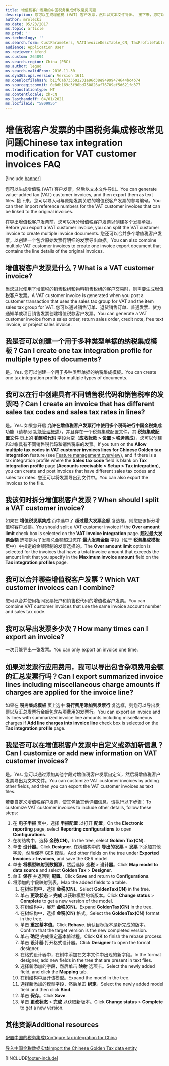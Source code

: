 ```yaml
---
title: 增值税客户发票的中国税务集成修改常见问题
description: 您可以生成增值税 (VAT) 客户发票，然后以文本文件导出。 接下来，您可以导入可与原始发票关联的增值税客户发票的参考编号。
author: mrolecki
ms.date: 05/23/2017
ms.topic: article
ms.prod: ''
ms.technology: ''
ms.search.form: CustParameters, VATInvoiceDescTable_CN, TaxProfileTable_CN
audience: Application User
ms.reviewer: kfend
ms.custom: 264894
ms.search.region: China (PRC)
ms.author: leguo
ms.search.validFrom: 2016-11-30
ms.dyn365.ops.version: Version 1611
ms.openlocfilehash: b11f6ab733592231e96d38e94999474644bc4b74
ms.sourcegitcommit: 0e8db169c3f90bd750826af76709ef5d621fd377
ms.translationtype: HT
ms.contentlocale: zh-CN
ms.lasthandoff: 04/01/2021
ms.locfileid: "5809956"
---
```

# <a name="chinese-tax-integration-modification-for-vat-customer-invoices-faq"></a><span data-ttu-id="34f10-104">增值税客户发票的中国税务集成修改常见问题</span><span class="sxs-lookup"><span data-stu-id="34f10-104">Chinese tax integration modification for VAT customer invoices FAQ</span></span>

[!include [banner](../includes/banner.md)]

<span data-ttu-id="34f10-105">您可以生成增值税 (VAT) 客户发票，然后以文本文件导出。</span><span class="sxs-lookup"><span data-stu-id="34f10-105">You can generate value-added tax (VAT) customer invoices, and then export them as text files.</span></span> <span data-ttu-id="34f10-106">接下来，您可以导入可与原始发票关联的增值税客户发票的参考编号。</span><span class="sxs-lookup"><span data-stu-id="34f10-106">You can then import reference numbers for the VAT customer invoices that can be linked to the original invoices.</span></span>

<span data-ttu-id="34f10-107">在导出增值税客户发票前，您可以拆分增值税客户发票以创建多个发票单据。</span><span class="sxs-lookup"><span data-stu-id="34f10-107">Before you export a VAT customer invoice, you can split the VAT customer invoice to create multiple invoice documents.</span></span> <span data-ttu-id="34f10-108">您还可以合并多个增值税客户发票，以创建一个包含原始发票行明细的发票导出单据。</span><span class="sxs-lookup"><span data-stu-id="34f10-108">You can also combine multiple VAT customer invoices to create one invoice export document that contains the line details of the original invoices.</span></span>

## <a name="what-is-a-vat-customer-invoice"></a><span data-ttu-id="34f10-109">增值税客户发票是什么？</span><span class="sxs-lookup"><span data-stu-id="34f10-109">What is a VAT customer invoice?</span></span>
<span data-ttu-id="34f10-110">当您过帐使用了增值税的销售税组和物料销售税组的客户交易时，则需要生成增值税客户发票。</span><span class="sxs-lookup"><span data-stu-id="34f10-110">A VAT customer invoice is generated when you post a customer transaction that uses the sales tax group for VAT and the item sales tax group for VAT.</span></span> <span data-ttu-id="34f10-111">您可以通过销售订单、退货销售订单、普通发票、贷方通知单或项目销售发票创建增值税款客户发票。</span><span class="sxs-lookup"><span data-stu-id="34f10-111">You can generate a VAT customer invoice from a sales order, return sales order, credit note, free text invoice, or project sales invoice.</span></span>

## <a name="can-i-create-one-tax-integration-profile-for-multiple-types-of-documents"></a><span data-ttu-id="34f10-112">我是否可以创建一个用于多种类型单据的纳税集成模板？</span><span class="sxs-lookup"><span data-stu-id="34f10-112">Can I create one tax integration profile for multiple types of documents?</span></span>

<span data-ttu-id="34f10-113">是。</span><span class="sxs-lookup"><span data-stu-id="34f10-113">Yes.</span></span> <span data-ttu-id="34f10-114">您可以创建一个用于多种类型单据的纳税集成模板。</span><span class="sxs-lookup"><span data-stu-id="34f10-114">You can create one tax integration profile for multiple types of documents.</span></span>

## <a name="can-i-create-an-invoice-that-has-different-sales-tax-codes-and-sales-tax-rates-in-lines"></a><span data-ttu-id="34f10-115">我可以在行中创建具有不同销售税代码和销售税率的发票吗？</span><span class="sxs-lookup"><span data-stu-id="34f10-115">Can I create an invoice that has different sales tax codes and sales tax rates in lines?</span></span>

<span data-ttu-id="34f10-116">是。</span><span class="sxs-lookup"><span data-stu-id="34f10-116">Yes.</span></span> <span data-ttu-id="34f10-117">如果您开启 **允许在增值税客户发票行中使用多个税码进行中国金税集成** 功能（请参阅 [功能管理概述](../../fin-and-ops/get-started/feature-management/feature-management-overview.md)），并且存在一个税务集成配置文件，其 **税务集成配置文件** 页上的 **销售税代码** 字段为空（**应收帐款 \> 设置 \> 税务集成**），您可以创建和过帐具有不同销售税代码和销售税率的发票。</span><span class="sxs-lookup"><span data-stu-id="34f10-117">If you turn on the **Allow multiple tax codes in VAT customer invoices lines for Chinese Golden tax integration** feature (see [Feature management overview](../../fin-and-ops/get-started/feature-management/feature-management-overview.md)), and if there is a tax integration profile where the **Sales tax code** field is blank on **Tax integration profile** page (**Accounts receivable \> Setup \> Tax integration**), you can create and post invoices that have different sales tax codes and sales tax rates.</span></span> <span data-ttu-id="34f10-118">您还可以将发票导出到文件中。</span><span class="sxs-lookup"><span data-stu-id="34f10-118">You can also export the invoices to the file.</span></span>   

## <a name="when-should-i-split-a-vat-customer-invoice"></a><span data-ttu-id="34f10-119">我该何时拆分增值税客户发票？</span><span class="sxs-lookup"><span data-stu-id="34f10-119">When should I split a VAT customer invoice?</span></span>
<span data-ttu-id="34f10-120">如果在 **增值税发票集成** 页中选中了 **超过最大发票金额** 复选框，则您应该拆分增值税客户发票。</span><span class="sxs-lookup"><span data-stu-id="34f10-120">You should split a VAT customer invoice if the **Over amount limit** check box is selected on the **VAT invoice integration** page.</span></span> <span data-ttu-id="34f10-121">**超过最大发票金额** 选项是为了发票总金额超过您在 **最大发票金额** 字段（位于 **税务集成模板** 页中）中指定的金额限制的发票选择的。</span><span class="sxs-lookup"><span data-stu-id="34f10-121">The **Over amount limit** option is selected for the invoices that have a total invoice amount that exceeds the amount limit that you specify in the **Maximum invoice amount** field on the **Tax integration profiles** page.</span></span>

## <a name="which-vat-customer-invoices-can-i-combine"></a><span data-ttu-id="34f10-122">我可以合并哪些增值税客户发票？</span><span class="sxs-lookup"><span data-stu-id="34f10-122">Which VAT customer invoices can I combine?</span></span>
<span data-ttu-id="34f10-123">您可以合并使用相同发票帐户和销售税代码的增值税客户发票。</span><span class="sxs-lookup"><span data-stu-id="34f10-123">You can combine VAT customer invoices that use the same invoice account number and sales tax code.</span></span>

## <a name="how-many-times-can-i-export-an-invoice"></a><span data-ttu-id="34f10-124">我可以导出发票多少次？</span><span class="sxs-lookup"><span data-stu-id="34f10-124">How many times can I export an invoice?</span></span>
<span data-ttu-id="34f10-125">一次只能导出一张发票。</span><span class="sxs-lookup"><span data-stu-id="34f10-125">You can only export an invoice one time.</span></span>

## <a name="can-i-export-summarized-invoice-lines-including-miscellaneous-charge-amounts-if-charges-are-applied-for-the-invoice-line"></a><span data-ttu-id="34f10-126">如果对发票行应用费用，我可以导出包含杂项费用金额的汇总发票行吗？</span><span class="sxs-lookup"><span data-stu-id="34f10-126">Can I export summarized invoice lines including miscellaneous charge amounts if charges are applied for the invoice line?</span></span>
<span data-ttu-id="34f10-127">如果在 **税务集成模板** 页上选中 **将行费用添加到发票行** 复选框，则您可以导出发票以及汇总发票行金额包含杂项费用的发票行。</span><span class="sxs-lookup"><span data-stu-id="34f10-127">You can export an invoice and its lines with summarized invoice line amounts including miscellaneous charges if **Add line charges into invoice line** check box is selected on the **Tax integration profile** page.</span></span>

## <a name="can-i-customize-or-add-new-information-on-vat-customer-invoices"></a><span data-ttu-id="34f10-128">我是否可以在增值税客户发票中自定义或添加新信息？</span><span class="sxs-lookup"><span data-stu-id="34f10-128">Can I customize or add new information on VAT customer invoices?</span></span>
<span data-ttu-id="34f10-129">是。</span><span class="sxs-lookup"><span data-stu-id="34f10-129">Yes.</span></span> <span data-ttu-id="34f10-130">您可以通过添加其他字段对增值税客户发票自定义，然后将增值税客户发票导出为文本文件。</span><span class="sxs-lookup"><span data-stu-id="34f10-130">You can customize VAT customer invoices by adding other fields, and then you can export the VAT customer invoices as text files.</span></span>

<span data-ttu-id="34f10-131">若要自定义增值税客户发票，使其包括其他详细信息，请执行以下步骤：</span><span class="sxs-lookup"><span data-stu-id="34f10-131">To customize VAT customer invoices to include other details, follow these steps:</span></span>

1. <span data-ttu-id="34f10-132">在 **电子申报** 页中，选择 **申报配置** 以打开 **配置**。</span><span class="sxs-lookup"><span data-stu-id="34f10-132">On the **Electronic reporting** page, select **Reporting configurations** to open **Configurations**.</span></span>
2. <span data-ttu-id="34f10-133">在树结构中，选择 **金税(CN)**。</span><span class="sxs-lookup"><span data-stu-id="34f10-133">In the tree, select **Golden Tax(CN)**.</span></span>
3. <span data-ttu-id="34f10-134">单击 **设计器**。</span><span class="sxs-lookup"><span data-stu-id="34f10-134">Click **Designer**.</span></span> <span data-ttu-id="34f10-135">在树结构中的 **导出的发票** &gt; **发票** 下添加其他字段，然后保存 GER 模型。</span><span class="sxs-lookup"><span data-stu-id="34f10-135">Add other fields on the tree under **Exported Invoices** &gt; **Invoices**, and save the GER model.</span></span>
4. <span data-ttu-id="34f10-136">单击 **将模型映射到数据源**，然后选择 **金税** &gt; **设计器**。</span><span class="sxs-lookup"><span data-stu-id="34f10-136">Click **Map model to data source** and select **Golden Tax** &gt; **Designer**.</span></span>
5. <span data-ttu-id="34f10-137">单击 **保存** 并返回到 **配置**。</span><span class="sxs-lookup"><span data-stu-id="34f10-137">Click **Save** and return to **Configurations**.</span></span>
6. <span data-ttu-id="34f10-138">将添加的字段映射到表。</span><span class="sxs-lookup"><span data-stu-id="34f10-138">Map the added fields to a table.</span></span> 
    1. <span data-ttu-id="34f10-139">在树结构中，选择 **金税(CN)**。</span><span class="sxs-lookup"><span data-stu-id="34f10-139">Select **GoldenTax(CN)** in the tree.</span></span>
    2. <span data-ttu-id="34f10-140">单击 **更改状态** &gt; **完成** 以获取模型的新版本。</span><span class="sxs-lookup"><span data-stu-id="34f10-140">Click **Change status** &gt; **Complete** to get a new version of the model.</span></span>
    3. <span data-ttu-id="34f10-141">在树结构中，展开 **金税(CN)**。</span><span class="sxs-lookup"><span data-stu-id="34f10-141">Expand **GoldenTax(CN)** in the tree.</span></span>
    4. <span data-ttu-id="34f10-142">在树结构中，选择 **金税(CN)** 格式。</span><span class="sxs-lookup"><span data-stu-id="34f10-142">Select the **GoldenTax(CN)** format in the tree.</span></span>
    5. <span data-ttu-id="34f10-143">单击 **重定基本值**。</span><span class="sxs-lookup"><span data-stu-id="34f10-143">Click **Rebase**.</span></span> <span data-ttu-id="34f10-144">确认目标版本是新完成的版本。</span><span class="sxs-lookup"><span data-stu-id="34f10-144">Confirm that the target version is the new completed version.</span></span>
    6. <span data-ttu-id="34f10-145">单击 **确定** 完成重定基本值过程。</span><span class="sxs-lookup"><span data-stu-id="34f10-145">Click **OK** to finish the rebase process.</span></span>
    7. <span data-ttu-id="34f10-146">单击 **设计器** 打开格式设计器。</span><span class="sxs-lookup"><span data-stu-id="34f10-146">Click **Designer** to open the format designer.</span></span>
    8. <span data-ttu-id="34f10-147">在格式设计器中，在树中添加在文本文件中出现的新字段。</span><span class="sxs-lookup"><span data-stu-id="34f10-147">In the format designer, add new fields in the tree that are present in text files.</span></span>
    9. <span data-ttu-id="34f10-148">选择新添加的字段，然后单击 **映射** 选项卡。</span><span class="sxs-lookup"><span data-stu-id="34f10-148">Select the newly added field, and click the **Mapping** tab.</span></span>
    10. <span data-ttu-id="34f10-149">在树结构中展开该模型。</span><span class="sxs-lookup"><span data-stu-id="34f10-149">Expand the model in the tree.</span></span>
    11. <span data-ttu-id="34f10-150">选择新添加的模型字段，然后单击 **绑定**。</span><span class="sxs-lookup"><span data-stu-id="34f10-150">Select the newly added model field and then click **Bind**.</span></span>
    12. <span data-ttu-id="34f10-151">单击 **保存**。</span><span class="sxs-lookup"><span data-stu-id="34f10-151">Click **Save**.</span></span>
    13. <span data-ttu-id="34f10-152">单击 **更改状态** &gt; **完成** 以获取新版本。</span><span class="sxs-lookup"><span data-stu-id="34f10-152">Click **Change status** &gt; **Complete** to get a new version.</span></span>



<a name="additional-resources"></a><span data-ttu-id="34f10-153">其他资源</span><span class="sxs-lookup"><span data-stu-id="34f10-153">Additional resources</span></span>
--------

[<span data-ttu-id="34f10-154">配置中国的税务集成</span><span class="sxs-lookup"><span data-stu-id="34f10-154">Configure tax integration for China</span></span>](apac-chn-tax-integration.md)

[<span data-ttu-id="34f10-155">导入中国金税数据实体</span><span class="sxs-lookup"><span data-stu-id="34f10-155">Import the Chinese Golden Tax data entity</span></span>](apac-chn-import-golden-tax-data-entity.md)





[!INCLUDE[footer-include](../../includes/footer-banner.md)]